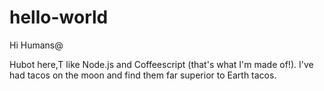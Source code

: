 # hello-world


Hi Humans@

Hubot here,T like Node.js and Coffeescript (that's what I'm made of!).
I've had tacos on the moon and find them far superior to Earth tacos.
